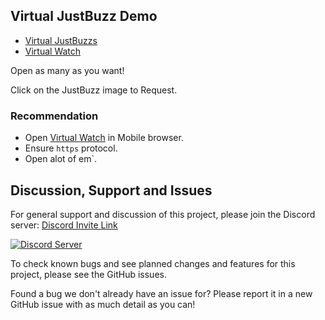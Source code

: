 ## Virtual JustBuzz Demo

* [Virtual JustBuzzs](https://vb.akriya.co.in)
* [Virtual Watch](https://vb.akriya.co.in/watch)

Open as many as you want!

Click on the JustBuzz image to Request.


### Recommendation
* Open [Virtual Watch](https://vb.akriya.co.in/watch) in Mobile browser.
* Ensure `https` protocol.
* Open alot of em`.


## Discussion, Support and Issues
For general support and discussion of this project, please join the Discord server: [Discord Invite Link](https://discord.gg/B2cERQ5)

[![Discord Server](https://discordapp.com/api/guilds/552881714196774953/widget.png?style=banner2)](https://discord.gg/B2cERQ5)

To check known bugs and see planned changes and features for this project, please see the GitHub issues.

Found a bug we don't already have an issue for? Please report it in a new GitHub issue with as much detail as you can!
